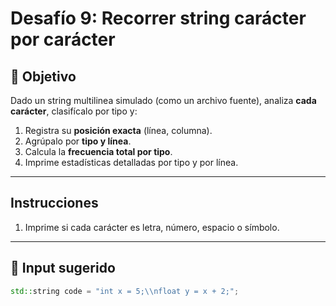 # Desafío 9: Recorrer string carácter por carácter

## 🎯 Objetivo

Dado un string multilinea simulado (como un archivo fuente), analiza **cada carácter**, clasifícalo por tipo y:

1. Registra su **posición exacta** (línea, columna).
2. Agrúpalo por **tipo y línea**.
3. Calcula la **frecuencia total por tipo**.
4. Imprime estadísticas detalladas por tipo y por línea.

---

## Instrucciones

1. Imprime si cada carácter es letra, número, espacio o símbolo.

---

## 📄 Input sugerido

```cpp
std::string code = "int x = 5;\\nfloat y = x + 2;";
```
